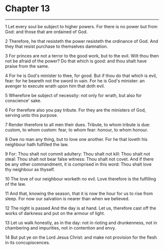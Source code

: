 # Chapter 13

***

1 Let every soul be subject to higher powers. For there is no power but from God: and those that are ordained of God.

2 Therefore, he that resisteth the power resisteth the ordinance of God. And they that resist purchase to themselves damnation.

3 For princes are not a terror to the good work, but to the evil. Wilt thou then not be afraid of the power? Do that which is good: and thou shalt have praise from the same.

4 For he is God's minister to thee, for good. But if thou do that which is evil, fear: for he beareth not the sword in vain. For he is God's minister: an avenger to execute wrath upon him that doth evil.

5 Wherefore be subject of necessity: not only for wrath, but also for conscience' sake.

6 For therefore also you pay tribute. For they are the ministers of God, serving unto this purpose.

7 Render therefore to all men their dues. Tribute, to whom tribute is due: custom, to whom custom: fear, to whom fear: honour, to whom honour.

8 Owe no man any thing, but to love one another. For he that loveth his neighbour hath fulfilled the law.

9 For: Thou shalt not commit adultery: Thou shalt not kill: Thou shalt not steal: Thou shalt not bear false witness: Thou shalt not covet. And if there be any other commandment, it is comprised in this word: Thou shalt love thy neighbour as thyself.

10 The love of our neighbour worketh no evil. Love therefore is the fulfilling of the law.

11 And that, knowing the season, that it is now the hour for us to rise from sleep. For now our salvation is nearer than when we believed.

12 The night is passed And the day is at hand. Let us, therefore cast off the works of darkness and put on the armour of light.

13 Let us walk honestly, as in the day: not in rioting and drunkenness, not in chambering and impurities, not in contention and envy.

14 But put ye on the Lord Jesus Christ: and make not provision for the flesh in its concupiscences.

